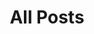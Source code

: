 ---
layout: post-index
title: All Posts
excerpt: "A List of Posts"
image:
  feature: lkn-sunset.jpg
  credit: 
  creditlink: 
---